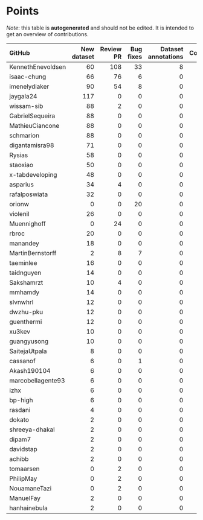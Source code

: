 # Points

_Note_: this table is **autogenerated** and should not be edited. It is intended to get an overview of contributions.

 | GitHub            |   New dataset |   Review PR |   Bug fixes |   Dataset annotations |   Coordination |   Running Models |   New task |   Total |
|:------------------|--------------:|------------:|------------:|----------------------:|---------------:|-----------------:|-----------:|--------:|
| KennethEnevoldsen |            60 |         108 |          33 |                     8 |             11 |                0 |          0 |     220 |
| isaac-chung       |            66 |          76 |           6 |                     0 |              4 |                0 |          0 |     152 |
| imenelydiaker     |            90 |          54 |           8 |                     0 |              0 |                0 |          0 |     152 |
| jaygala24         |           117 |           0 |           0 |                     0 |              0 |                0 |          0 |     117 |
| wissam-sib        |            88 |           2 |           0 |                     0 |              0 |                0 |          0 |      90 |
| GabrielSequeira   |            88 |           0 |           0 |                     0 |              0 |                0 |          0 |      88 |
| MathieuCiancone   |            88 |           0 |           0 |                     0 |              0 |                0 |          0 |      88 |
| schmarion         |            88 |           0 |           0 |                     0 |              0 |                0 |          0 |      88 |
| digantamisra98    |            71 |           0 |           0 |                     0 |              0 |                0 |          0 |      71 |
| Rysias            |            58 |           0 |           0 |                     0 |              0 |                0 |          0 |      58 |
| staoxiao          |            50 |           0 |           0 |                     0 |              0 |                0 |          0 |      50 |
| x-tabdeveloping   |            48 |           0 |           0 |                     0 |              1 |                0 |          0 |      49 |
| asparius          |            34 |           4 |           0 |                     0 |              0 |                0 |          0 |      38 |
| rafalposwiata     |            32 |           0 |           0 |                     0 |              0 |                0 |          0 |      32 |
| orionw            |             0 |           0 |          20 |                     0 |              0 |                0 |         10 |      30 |
| violenil          |            26 |           0 |           0 |                     0 |              0 |                0 |          0 |      26 |
| Muennighoff       |             0 |          24 |           0 |                     0 |              0 |                0 |          0 |      24 |
| rbroc             |            20 |           0 |           0 |                     0 |              0 |                0 |          0 |      20 |
| manandey          |            18 |           0 |           0 |                     0 |              0 |                0 |          0 |      18 |
| MartinBernstorff  |             2 |           8 |           7 |                     0 |              0 |                0 |          0 |      17 |
| taeminlee         |            16 |           0 |           0 |                     0 |              0 |                0 |          0 |      16 |
| taidnguyen        |            14 |           0 |           0 |                     0 |              0 |                0 |          0 |      14 |
| Sakshamrzt        |            10 |           4 |           0 |                     0 |              0 |                0 |          0 |      14 |
| mmhamdy           |            14 |           0 |           0 |                     0 |              0 |                0 |          0 |      14 |
| slvnwhrl          |            12 |           0 |           0 |                     0 |              0 |                0 |          0 |      12 |
| dwzhu-pku         |            12 |           0 |           0 |                     0 |              0 |                0 |          0 |      12 |
| guenthermi        |            12 |           0 |           0 |                     0 |              0 |                0 |          0 |      12 |
| xu3kev            |            10 |           0 |           0 |                     0 |              0 |                0 |          0 |      10 |
| guangyusong       |            10 |           0 |           0 |                     0 |              0 |                0 |          0 |      10 |
| SaitejaUtpala     |             8 |           0 |           0 |                     0 |              0 |                0 |          0 |       8 |
| cassanof          |             6 |           0 |           1 |                     0 |              0 |                1 |          0 |       8 |
| Akash190104       |             6 |           0 |           0 |                     0 |              0 |                0 |          0 |       6 |
| marcobellagente93 |             6 |           0 |           0 |                     0 |              0 |                0 |          0 |       6 |
| izhx              |             6 |           0 |           0 |                     0 |              0 |                0 |          0 |       6 |
| bp-high           |             6 |           0 |           0 |                     0 |              0 |                0 |          0 |       6 |
| rasdani           |             4 |           0 |           0 |                     0 |              0 |                0 |          0 |       4 |
| dokato            |             2 |           0 |           0 |                     0 |              0 |                0 |          0 |       2 |
| shreeya-dhakal    |             2 |           0 |           0 |                     0 |              0 |                0 |          0 |       2 |
| dipam7            |             2 |           0 |           0 |                     0 |              0 |                0 |          0 |       2 |
| davidstap         |             2 |           0 |           0 |                     0 |              0 |                0 |          0 |       2 |
| achibb            |             2 |           0 |           0 |                     0 |              0 |                0 |          0 |       2 |
| tomaarsen         |             0 |           2 |           0 |                     0 |              0 |                0 |          0 |       2 |
| PhilipMay         |             0 |           2 |           0 |                     0 |              0 |                0 |          0 |       2 |
| NouamaneTazi      |             0 |           2 |           0 |                     0 |              0 |                0 |          0 |       2 |
| ManuelFay         |             2 |           0 |           0 |                     0 |              0 |                0 |          0 |       2 |
| hanhainebula      |             2 |           0 |           0 |                     0 |              0 |                0 |          0 |       2 |